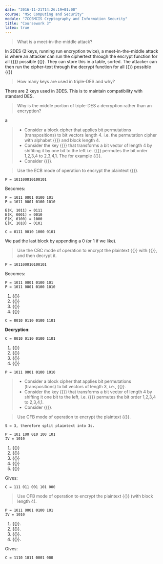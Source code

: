 ```yaml
---
date: "2016-11-21T14:26:19+01:00"
course: "MSc Computing and Security"
module: "7CCSMCIS Cryptography and Information Security"
title: "Coursework 3"
latex: true
---
```


> What is a meet-in-the-middle attack?

In 2DES (2 keys, running run encryption twice), a meet-in-the-middle attack is where an attacker can run the ciphertext through the encrypt function for all {{<latex i="2^{56}" />}} possible {{<latex i="K_1" />}}. They can store this in a table, sorted. The attacker can then run the cipher-text through the decrypt function for all {{<latex i="2^{56}" />}} possible {{<latex i="K_2" />}}

> How many keys are used in triple-DES and why?

There are 2 keys used in 3DES. This is to maintain compatibility with standard DES.

> Why is the middle portion of triple-DES a decryption rather than an encryption?

a

> - Consider a block cipher that applies bit permutations (transpositions) to bit vectors length 4. i.e. the permutation cipher with alphabet {{<latex i="\mathcal{A} = \left \lbrace 0, 1 \right \rbrace" />}} and block length 4.
> - Consider the key {{<latex i="K" />}} that transforms a bit vector of length 4 by shifiting it by one bit to the left i.e. {{<latex i="K" />}} permutes the bit order 1,2,3,4 to 2,3,4,1. The for example {{<latex i="E(K, 1000) = 0001" />}}.
> - Consider {{<latex i="IV = 1010" />}}.

> Use the ECB mode of operation to encrypt the plaintext {{<latex i="P = 101100010100101" />}}.

```
P = 101100010100101
```

Becomes:

```
P = 1011 0001 0100 101
P = 1011 0001 0100 1010

E(K, 1011) = 0111
E(K, 0001) = 0010
E(K, 0100) = 1000
E(K, 1010) = 0101

C = 0111 0010 1000 0101
```

We pad the last block by appending a 0 (or 1 if we like).

> Use the CBC mode of operation to encrypt the plaintext {{<latex i="P = 101100010100101" />}} with {{<latex i="IV = 1010" />}}, and then decrypt it.

```
P = 101100010100101
```

Becomes:

```
P = 1011 0001 0100 101
P = 1011 0001 0100 1010
```

1. {{<latex i="C_1 = E(K, IV \oplus P_1) = E(K, 1010 \oplus 1011) = E(K, 0001) = 0010" />}}
2. {{<latex i="C_2 = E(K, C_1 \oplus P_2) = E(K, 0010 \oplus 0001) = E(K, 0011) = 0110" />}}
3. {{<latex i="C_3 = E(K, C_2 \oplus P_3) = E(K, 0110 \oplus 0100) = E(K, 0010) = 0100" />}}
4. {{<latex i="C_4 = E(K, C_3 \oplus P_4) = E(K, 0100 \oplus 1010) = E(K, 1110) = 1101" />}}

```
C = 0010 0110 0100 1101
```

**Decryption**:

```
C = 0010 0110 0100 1101
```

1. {{<latex i="P_1 = D(K, C_1) \oplus IV = D(K, 0010) \oplus 1010 = 0001 \oplus 1010 = 1011" />}}
2. {{<latex i="P_2 = D(K, C_2) \oplus C_1 = D(K, 0110) \oplus 0010 = 0011 \oplus 0010 = 0001" />}}
3. {{<latex i="P_3 = D(K, C_3) \oplus C_2 = D(K, 0100) \oplus 0110 = 0010 \oplus 0110 = 0100" />}}
3. {{<latex i="P_4 = D(K, C_4) \oplus C_3 = D(K, 1101) \oplus 0100 = 1110 \oplus 0100 = 1010" />}}

```
P = 1011 0001 0100 1010
```


> - Consider a block cipher that applies bit permutations (transpositions) to bit vectors of length 3, i.e., {{<latex i="S = 3" />}}.
> - Consider the key {{<latex i="K" />}} that transforms a bit vector of length 4 by shifting it one bit to the left, i.e. {{<latex i="K" />}} permutes the bit order 1,2,3,4 to 2,3,4,1.
> - Consider {{<latex i="IV = 1010" />}}.


> Use CFB mode of operation to encrypt the plaintext {{<latex i="P = 101100010100101" />}}.

```
S = 3, therefore split plaintext into 3s.

P = 101 100 010 100 101
IV = 1010
```

1. {{<latex i="C_1 = P_1 \oplus MSB_s(E(K, IV)) = 101 \oplus MSB_3(0101) = 101 \oplus 010 = 111" />}}
2. {{<latex i="C_2 = P_2 \oplus MSB_s(E(K, C_1)) = 100 \oplus MSB_3(E(K, 0111)) = 100 \oplus MSB_3(1110) = 100 \oplus 111 = 011" />}}
3. {{<latex i="C_3 = P_3 \oplus MSB_s(E(K, C_2)) = 010 \oplus MSB_3(E(K, 0011)) = 010 \oplus MSB_3(0110) = 010 \oplus 011 = 001" />}}
4. {{<latex i="C_4 = P_4 \oplus MSB_s(E(K, C_3)) = 100 \oplus MSB_3(E(K, 0001)) = 100 \oplus MSB_3(0010) = 100 \oplus 001 = 101" />}}
5. {{<latex i="C_5 = P_5 \oplus MSB_s(E(K, C_4)) = 101 \oplus MSB_3(E(K, 0101)) = 101 \oplus MSB_3(1010) = 101 \oplus 101 = 000" />}}

Gives:
```
C = 111 011 001 101 000
```

> Use OFB mode of operation to encrypt the plaintext {{<latex i="P = 101100010100101" />}} (with block length 4).

```
P = 1011 0001 0100 101
IV = 1010
```

1. {{<latex i="C_1 = P_1 \oplus E(K, IV) = 1011 \oplus E(K, 1010) = 1011 \oplus 0101 = 1110" />}}.
2. {{<latex i="C_2 = P_2 \oplus E(K, IV) = 0001 \oplus E(K, 0101) = 0001 \oplus 1010 = 1011" />}}.
3. {{<latex i="C_3 = P_3 \oplus E(K, IV) = 0100 \oplus E(K, 1010) = 0100 \oplus 0101 = 0001" />}}.
4. {{<latex i="C_4 = P_4 \oplus E(K, IV) = 101 \oplus E(K, 0101) = 101 \oplus 1010 = 000" />}}.

Gives:

```
C = 1110 1011 0001 000
```
